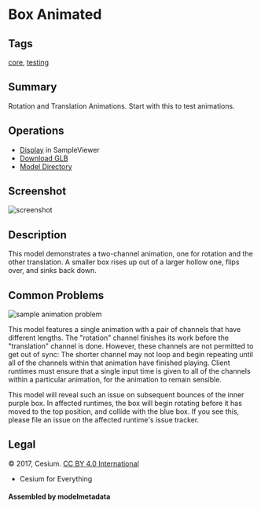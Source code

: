 # Box Animated

## Tags

[core](../../Models-core.md), [testing](../../Models-testing.md)

## Summary

Rotation and Translation Animations. Start with this to test animations.

## Operations

* [Display](https://github.khronos.org/glTF-Sample-Viewer-Release/?model=https://raw.GithubUserContent.com/KhronosGroup/glTF-Sample-Assets/main/./Models/BoxAnimated/glTF-Binary/BoxAnimated.glb) in SampleViewer
* [Download GLB](https://raw.GithubUserContent.com/KhronosGroup/glTF-Sample-Assets/main/./Models/BoxAnimated/glTF-Binary/BoxAnimated.glb)
* [Model Directory](./)

## Screenshot

![screenshot](screenshot/screenshot.gif)

## Description

This model demonstrates a two-channel animation, one for rotation and the other
translation.  A smaller box rises up out of a larger hollow one, flips over, and
sinks back down.

## Common Problems

![sample animation problem](screenshot/BoxAnimatedBug.png)

This model features a single animation with a pair of channels that have different
lengths.  The "rotation" channel finishes its work before the "translation" channel
is done.  However, these channels are not permitted to get out of sync: The shorter
channel may not loop and begin repeating until all of the channels within that
animation have finished playing.  Client runtimes must ensure that a single input
time is given to all of the channels within a particular animation, for the
animation to remain sensible.

This model will reveal such an issue on subsequent bounces of the inner purple box.
In affected runtimes, the box will begin rotating before it has moved to the top
position, and collide with the blue box.  If you see this, please file an issue
on the affected runtime's issue tracker.

## Legal

&copy; 2017, Cesium. [CC BY 4.0 International](https://creativecommons.org/licenses/by/4.0/legalcode)

 - Cesium for Everything

#### Assembled by modelmetadata